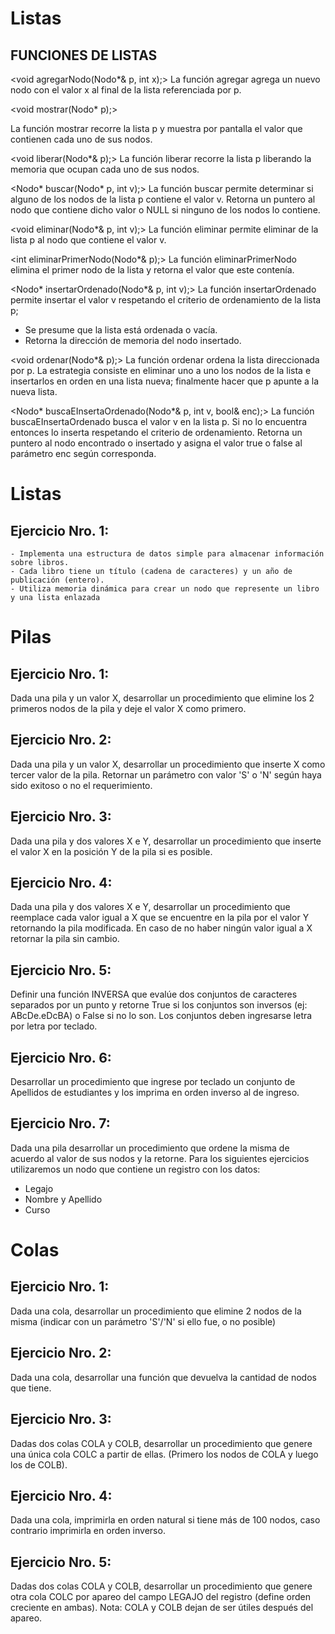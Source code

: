 # Listas

## FUNCIONES DE LISTAS

<void agregarNodo(Nodo\*& p, int x);>
La función agregar agrega un nuevo nodo con el valor x al final de la lista referenciada
por p.

<void mostrar(Nodo\* p);>

La función mostrar recorre la lista p y muestra por pantalla el valor que contienen cada
uno de sus nodos.

<void liberar(Nodo\*& p);>
La función liberar recorre la lista p liberando la memoria que ocupan cada uno de sus
nodos.

<Nodo* buscar(Nodo* p, int v);>
La función buscar permite determinar si alguno de los nodos de la lista p contiene el
valor v.
Retorna un puntero al nodo que contiene dicho valor o NULL si ninguno de los nodos
lo contiene.


<void eliminar(Nodo\*& p, int v);>
La función eliminar permite eliminar de la lista p al nodo que contiene el valor v.


<int eliminarPrimerNodo(Nodo\*& p);>
La función eliminarPrimerNodo elimina el primer nodo de la lista y retorna el valor que
este contenía.


<Nodo* insertarOrdenado(Nodo*& p, int v);>
La función insertarOrdenado permite insertar el valor v respetando el criterio de
ordenamiento de la lista p; 
 - Se presume que la lista está ordenada o vacía. 
 - Retorna la dirección de memoria del nodo insertado.


<void ordenar(Nodo\*& p);>
La función ordenar ordena la lista direccionada por p. La estrategia consiste en
eliminar uno a uno los nodos de la lista e insertarlos en orden en una lista nueva;
finalmente hacer que p apunte a la nueva lista.


<Nodo* buscaEInsertaOrdenado(Nodo*& p, int v, bool& enc);>
La función buscaEInsertaOrdenado busca el valor v en la lista p. Si no lo encuentra
entonces lo inserta respetando el criterio de ordenamiento. Retorna un puntero al
nodo encontrado o insertado y asigna el valor true o false al parámetro enc según
corresponda.

# Listas

## Ejercicio Nro. 1:
    - Implementa una estructura de datos simple para almacenar información sobre libros.
    - Cada libro tiene un título (cadena de caracteres) y un año de publicación (entero).
    - Utiliza memoria dinámica para crear un nodo que represente un libro y una lista enlazada
# Pilas

## Ejercicio Nro. 1:
Dada una pila y un valor X, desarrollar un procedimiento que elimine los 2 primeros
nodos de la pila y deje el valor X como primero.

## Ejercicio Nro. 2:
Dada una pila y un valor X, desarrollar un procedimiento que inserte X como tercer
valor de la pila. Retornar un parámetro con valor 'S' o 'N' según haya sido exitoso o no
el requerimiento.

## Ejercicio Nro. 3:
Dada una pila y dos valores X e Y, desarrollar un procedimiento que inserte el valor X
en la posición Y de la pila si es posible.

## Ejercicio Nro. 4:
Dada una pila y dos valores X e Y, desarrollar un procedimiento que reemplace cada
valor igual a X que se encuentre en la pila por el valor Y retornando la pila modificada.
En caso de no haber ningún valor igual a X retornar la pila sin cambio.

## Ejercicio Nro. 5:
Definir una función INVERSA que evalúe dos conjuntos de caracteres separados por un
punto y retorne True si los conjuntos son inversos (ej: ABcDe.eDcBA) o False si no lo
son. Los conjuntos deben ingresarse letra por letra por teclado.

## Ejercicio Nro. 6:
Desarrollar un procedimiento que ingrese por teclado un conjunto de Apellidos de
estudiantes y los imprima en orden inverso al de ingreso.

## Ejercicio Nro. 7:
Dada una pila desarrollar un procedimiento que ordene la misma de acuerdo al valor
de sus nodos y la retorne.
Para los siguientes ejercicios utilizaremos un nodo que contiene un registro con los
datos:

- Legajo
- Nombre y Apellido
- Curso

# Colas

## Ejercicio Nro. 1:
Dada una cola, desarrollar un procedimiento que elimine 2 nodos de la misma (indicar
con un parámetro 'S'/'N' si ello fue‚ o no posible)

## Ejercicio Nro. 2:
Dada una cola, desarrollar una función que devuelva la cantidad de nodos que tiene.

## Ejercicio Nro. 3:
Dadas dos colas COLA y COLB, desarrollar un procedimiento que genere una única cola
COLC a partir de ellas. (Primero los nodos de COLA y luego los de COLB).

## Ejercicio Nro. 4:
Dada una cola, imprimirla en orden natural si tiene más de 100 nodos, caso contrario
imprimirla en orden inverso.

## Ejercicio Nro. 5:
Dadas dos colas COLA y COLB, desarrollar un procedimiento que genere otra cola COLC
por apareo del campo LEGAJO del registro (define orden creciente en ambas).
Nota: COLA y COLB dejan de ser útiles después del apareo.
